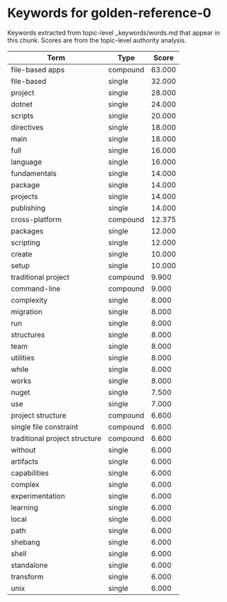 # Keywords for golden-reference-0

Keywords extracted from topic-level _keywords/words.md that appear in this chunk.
Scores are from the topic-level authority analysis.

| Term | Type | Score |
|------|------|-------|
| file-based apps | compound | 63.000 |
| file-based | single | 32.000 |
| project | single | 28.000 |
| dotnet | single | 24.000 |
| scripts | single | 20.000 |
| directives | single | 18.000 |
| main | single | 18.000 |
| full | single | 16.000 |
| language | single | 16.000 |
| fundamentals | single | 14.000 |
| package | single | 14.000 |
| projects | single | 14.000 |
| publishing | single | 14.000 |
| cross-platform | compound | 12.375 |
| packages | single | 12.000 |
| scripting | single | 12.000 |
| create | single | 10.000 |
| setup | single | 10.000 |
| traditional project | compound | 9.900 |
| command-line | compound | 9.000 |
| complexity | single | 8.000 |
| migration | single | 8.000 |
| run | single | 8.000 |
| structures | single | 8.000 |
| team | single | 8.000 |
| utilities | single | 8.000 |
| while | single | 8.000 |
| works | single | 8.000 |
| nuget | single | 7.500 |
| use | single | 7.000 |
| project structure | compound | 6.600 |
| single file constraint | compound | 6.600 |
| traditional project structure | compound | 6.600 |
| without | single | 6.000 |
| artifacts | single | 6.000 |
| capabilities | single | 6.000 |
| complex | single | 6.000 |
| experimentation | single | 6.000 |
| learning | single | 6.000 |
| local | single | 6.000 |
| path | single | 6.000 |
| shebang | single | 6.000 |
| shell | single | 6.000 |
| standalone | single | 6.000 |
| transform | single | 6.000 |
| unix | single | 6.000 |
